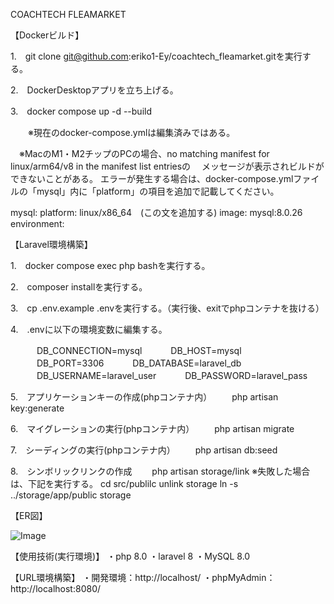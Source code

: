 COACHTECH FLEAMARKET

【Dockerビルド】


1.　git clone git@github.com:eriko1-Ey/coachtech_fleamarket.gitを実行する。

2.　DockerDesktopアプリを立ち上げる。

3.　docker compose up -d --build

　　※現在のdocker-compose.ymlは編集済みではある。
  
  　※MacのM1・M2チップのPCの場合、no matching manifest for linux/arm64/v8 in the manifest list entriesの
  　メッセージが表示されビルドができないことがある。
   エラーが発生する場合は、docker-compose.ymlファイルの「mysql」内に「platform」の項目を追加で記載してください。

mysql:
    platform: linux/x86_64　(この文を追加する)
    image: mysql:8.0.26
    environment:
    
【Laravel環境構築】

1.　docker compose exec php bashを実行する。

2.　composer installを実行する。

3.　cp .env.example .envを実行する。（実行後、exitでphpコンテナを抜ける）

4.　.envに以下の環境変数に編集する。

　　　DB_CONNECTION=mysql
　　　DB_HOST=mysql
　　　DB_PORT=3306
　　　DB_DATABASE=laravel_db
　　　DB_USERNAME=laravel_user
　　　DB_PASSWORD=laravel_pass
   
5.　アプリケーションキーの作成(phpコンテナ内）
　　php artisan key:generate
  
6.　マイグレーションの実行(phpコンテナ内）
　　php artisan migrate
  
7.　シーディングの実行(phpコンテナ内）
　　php artisan db:seed

8.　シンボリックリンクの作成
　　php artisan storage/link
  ※失敗した場合は、下記を実行する。
  cd src/publilc
  unlink storage
  ln -s ../storage/app/public storage

【ER図】


![Image](https://github.com/user-attachments/assets/86156d6a-1b47-4cbb-aa52-2d73d1ea355e)


  
【使用技術(実行環境)】
・php 8.0 ・laravel 8 ・MySQL 8.0

【URL環境構築】
・開発環境：http://localhost/
・phpMyAdmin：http://localhost:8080/
